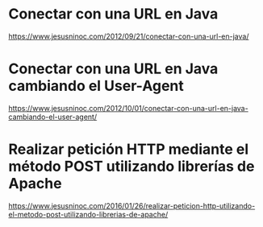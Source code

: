 # Conectar con una URL en Java
https://www.jesusninoc.com/2012/09/21/conectar-con-una-url-en-java/
# Conectar con una URL en Java cambiando el User-Agent
https://www.jesusninoc.com/2012/10/01/conectar-con-una-url-en-java-cambiando-el-user-agent/
# Realizar petición HTTP mediante el método POST utilizando librerías de Apache
https://www.jesusninoc.com/2016/01/26/realizar-peticion-http-utilizando-el-metodo-post-utilizando-librerias-de-apache/
